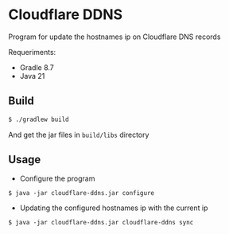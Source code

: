 # Cloudflare DDNS
Program for update the hostnames ip on Cloudflare DNS records

Requeriments:
* Gradle 8.7
* Java 21

## Build

```sh
$ ./gradlew build
```
And get the jar files in ```build/libs``` directory

## Usage

* Configure the program
```shell script
$ java -jar cloudflare-ddns.jar configure
```
* Updating the configured hostnames ip with the current ip
```shell script
$ java -jar cloudflare-ddns.jar cloudflare-ddns sync
```
